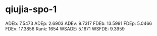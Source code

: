 # qiujia-spo-1

ADEb: 7.5473
ADEp: 2.6903
ADEv: 9.7317
FDEb: 13.5991
FDEp: 5.0466
FDEv: 17.3856
Rank: 1654
WSADE: 5.1671
WSFDE: 9.3959
